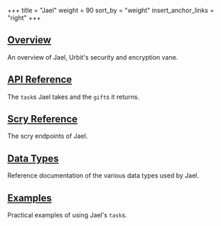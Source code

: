 +++
title = "Jael"
weight = 90
sort_by = "weight"
insert_anchor_links = "right"
+++

## [Overview](/system/kernel/jael/jael)

An overview of Jael, Urbit's security and encryption vane.

## [API Reference](/system/kernel/arvo/jael/tasks)

The `task`s Jael takes and the `gift`s it returns.

## [Scry Reference](/system/kernel/arvo/jael/scry)

The scry endpoints of Jael.

## [Data Types](/system/kernel/arvo/jael/data-types)

Reference documentation of the various data types used by Jael.

## [Examples](/system/kernel/arvo/jael/examples)

Practical examples of using Jael's `task`s.
